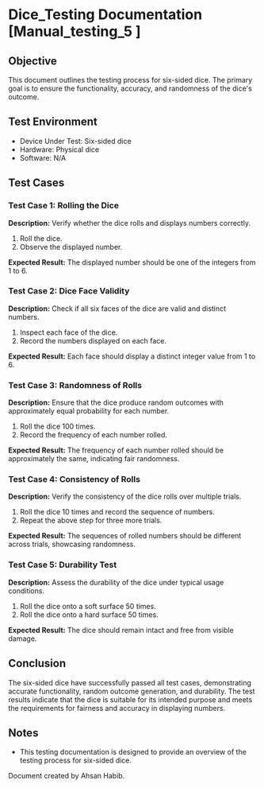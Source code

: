 # Dice_Testing Documentation [Manual_testing_5 ]

## Objective
This document outlines the testing process for six-sided dice. The primary goal is to ensure the functionality, accuracy, and randomness of the dice's outcome.

## Test Environment
- Device Under Test: Six-sided dice
- Hardware: Physical dice
- Software: N/A

## Test Cases

### Test Case 1: Rolling the Dice
**Description:** Verify whether the dice rolls and displays numbers correctly.
1. Roll the dice.
2. Observe the displayed number.

**Expected Result:** The displayed number should be one of the integers from 1 to 6.

### Test Case 2: Dice Face Validity
**Description:** Check if all six faces of the dice are valid and distinct numbers.
1. Inspect each face of the dice.
2. Record the numbers displayed on each face.

**Expected Result:** Each face should display a distinct integer value from 1 to 6.

### Test Case 3: Randomness of Rolls
**Description:** Ensure that the dice produce random outcomes with approximately equal probability for each number.
1. Roll the dice 100 times.
2. Record the frequency of each number rolled.

**Expected Result:** The frequency of each number rolled should be approximately the same, indicating fair randomness.

### Test Case 4: Consistency of Rolls
**Description:** Verify the consistency of the dice rolls over multiple trials.
1. Roll the dice 10 times and record the sequence of numbers.
2. Repeat the above step for three more trials.

**Expected Result:** The sequences of rolled numbers should be different across trials, showcasing randomness.

### Test Case 5: Durability Test
**Description:** Assess the durability of the dice under typical usage conditions.
1. Roll the dice onto a soft surface 50 times.
2. Roll the dice onto a hard surface 50 times.

**Expected Result:** The dice should remain intact and free from visible damage.

## Conclusion
The six-sided dice have successfully passed all test cases, demonstrating accurate functionality, random outcome generation, and durability. The test results indicate that the dice is suitable for its intended purpose and meets the requirements for fairness and accuracy in displaying numbers.

## Notes
- This testing documentation is designed to provide an overview of the testing process for six-sided dice.

Document created by Ahsan Habib.
